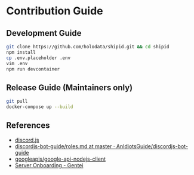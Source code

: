 # Contribution Guide

## Development Guide

```bash
git clone https://github.com/holodata/shipid.git && cd shipid
npm install
cp .env.placeholder .env
vim .env
npm run devcontainer

```

## Release Guide (Maintainers only)

```bash
git pull
docker-compose up --build
```

## References

- [discord.js](https://discord.js.org/#/docs/main/stable/general/welcome)
- [discordjs-bot-guide/roles.md at master · AnIdiotsGuide/discordjs-bot-guide](https://github.com/AnIdiotsGuide/discordjs-bot-guide/blob/master/understanding/roles.md)
- [googleapis/google-api-nodejs-client](https://github.com/googleapis/google-api-nodejs-client)
- [Server Onboarding - Gentei](https://docs.member-gentei.tindabox.net/Discord/server-onboarding)

